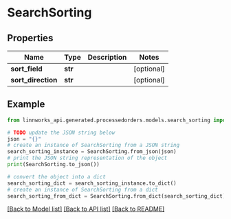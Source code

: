 # SearchSorting


## Properties

Name | Type | Description | Notes
------------ | ------------- | ------------- | -------------
**sort_field** | **str** |  | [optional] 
**sort_direction** | **str** |  | [optional] 

## Example

```python
from linnworks_api.generated.processedorders.models.search_sorting import SearchSorting

# TODO update the JSON string below
json = "{}"
# create an instance of SearchSorting from a JSON string
search_sorting_instance = SearchSorting.from_json(json)
# print the JSON string representation of the object
print(SearchSorting.to_json())

# convert the object into a dict
search_sorting_dict = search_sorting_instance.to_dict()
# create an instance of SearchSorting from a dict
search_sorting_from_dict = SearchSorting.from_dict(search_sorting_dict)
```
[[Back to Model list]](../README.md#documentation-for-models) [[Back to API list]](../README.md#documentation-for-api-endpoints) [[Back to README]](../README.md)


